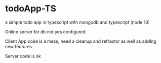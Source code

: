 # todoApp-TS
a simple todo app in typescript with mongodb and typescript (node 18)

Online server for db not yes configured

Client App code is a mess, need a cleanup and refractor as well as adding new feutures 

Server code is ok
